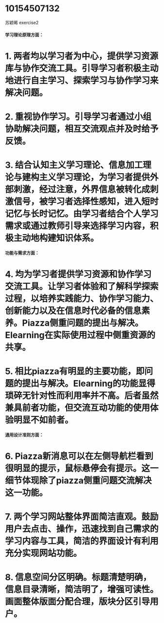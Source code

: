 # 10154507132
苏颖晞
exercise2
#### 学习理论原理方面：
# 1.	两者均以学习者为中心，提供学习资源库与协作交流工具。引导学习者积极主动地进行自主学习、探索学习与协作学习来解决问题。
# 2.	重视协作学习。引导学习者通过小组协助解决问题，相互交流观点并及时给予反馈。
# 3.	结合认知主义学习理论、信息加工理论与建构主义学习理论，为学习者提供外部刺激，经过注意，外界信息被转化成刺激信号，被学习者选择性感知，进入短时记忆与长时记忆。由学习者结合个人学习需求或通过教师引导来选择学习内容，积极主动地构建知识体系。

#### 功能与需求方面：
# 4.	均为学习者提供学习资源和协作学习交流工具。让学习者体验和了解科学探索过程，以培养实践能力、协作学习能力、创新能力以及在信息时代必备的信息素养。Piazza侧重问题的提出与解决。Elearning在实际使用过程中侧重资源的共享。
# 5.	相比piazza有明显的主要功能，即问题的提出与解决。Elearning的功能显得琐碎无针对性而利用率并不高。后者虽然兼具前者功能，但交流互动功能的使用体验明显不如前者。

#### 通用设计准则方面：
# 6.	Piazza新消息可以在左侧导航栏看到很明显的提示，鼠标悬停会有提示。这一细节体现除了piazza侧重问题交流解决这一功能。
# 7.	两个学习网站整体界面简洁直观。鼓励用户去点击、操作，迅速找到自己需求的学习内容与工具，简洁的界面设计有利用充分实现网站功能。
# 8.	信息空间分区明确。标题清楚明确，信息目录清晰，简洁明了，增强可读性。画面整体版面分配合理，版块分区引导用户。
